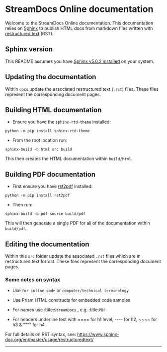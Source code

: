 # StreamDocs Online documentation

Welcome to the StreamDocs Online documentation. This documentation relies on [Sphinx](https://www.sphinx-doc.org/en/master/) to publish HTML docs from markdown files written with [restructured text](https://en.wikipedia.org/wiki/ReStructuredText) (RST).

## Sphinx version

This README assumes you have [Sphinx v5.0.2 installed](https://www.sphinx-doc.org/en/master/usage/installation.html) on your system.


## Updating the documentation

Within `docs` update the associated restructured text (`.rst`) files. These files represent the corresponding document pages.



## Building HTML documentation

- Ensure you have the `sphinx-rtd-theme` installed:


`python -m pip install sphinx-rtd-theme`


- From the root location run:

`sphinx-build -b html src build`

This then creates the HTML documentation within `build/html`.


## Building PDF documentation


- First ensure you have [rst2pdf](https://pypi.org/project/rst2pdf/) installed:


`python -m pip install rst2pdf`


- Then run:


`sphinx-build -b pdf source build/pdf`

This will then generate a single PDF for all of the documentation within `build/pdf`.






## Editing the documentation


Within this `src` folder update the associated `.rst` files which are in restructured text format. These files represent the corresponding document pages.


### Some notes on syntax


- Use `for inline code` or `computer/technical terminology`

- Use Prism HTML constructs for embedded code samples

- For names use :title:`StreamDocs` , e.g. :title:`PDF`

- For headers underline text with ==== for h1 level, ---- for h2, ~~~~ for h3 & """" for h4


For full details on RST syntax, see: https://www.sphinx-doc.org/en/master/usage/restructuredtext/


---





